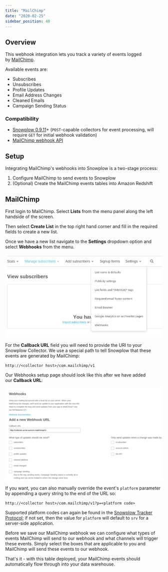 ```yaml
---
title: "MailChimp"
date: "2020-02-25"
sidebar_position: 40
---
```


## Overview

This webhook integration lets you track a variety of events logged by [MailChimp](http://mailchimp.com/).

Available events are:

- Subscribes
- Unsubscribes
- Profile Updates
- Email Address Changes
- Cleaned Emails
- Campaign Sending Status

### Compatibility

- [Snowplow 0.9.11](https://github.com/snowplow/snowplow/releases/tag/0.9.11)\+ (`POST`\-capable collectors for event processing, will require `GET` for initial webhook validation)
- [MailChimp webhook API](https://mailchimp.com/developer/transactional/docs/webhooks/)

## Setup

Integrating MailChimp's webhooks into Snowplow is a two-stage process:

1. Configure MailChimp to send events to Snowplow
2. (Optional) Create the MailChimp events tables into Amazon Redshift

## MailChimp

First login to MailChimp. Select **Lists** from the menu panel along the left handside of the screen.

Then select **Create List** in the top right hand corner and fill in the required fields to create a new list.

Once we have a new list navigate to the **Settings** dropdown option and select **Webhooks** from the menu.

![](images/mailchimp-1.png)

For the **Callback URL** field you will need to provide the URI to your Snowplow Collector. We use a special path to tell Snowplow that these events are generated by MailChimp:

```markup
http://<collector host>/com.mailchimp/v1
```

Our Webhooks setup page should look like this after we have added our **Callback URL**:

![](images/mailchimp-2.png)

If you want, you can also manually override the event's `platform` parameter by appending a query string to the end of the URL so:

```markup
http://<collector host>/com.mailchimp/v1?p=<platform code>
```

Supported platform codes can again be found in the [Snowplow Tracker Protocol](/docs/sources/trackers/snowplow-tracker-protocol/index.md#application-parameters); if not set, then the value for `platform` will default to `srv` for a server-side application.

Before we save our MailChimp webhook we can configure what types of events MailChimp will send to our webhook and what channels will trigger these events. Simply select the boxes that are applicable to you and MailChimp will send these events to our webhook.

That's it - with this table deployed, your MailChimp events should automatically flow through into your data warehouse.
